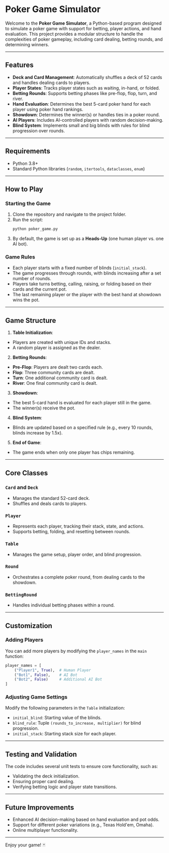 # Poker Game Simulator

Welcome to the **Poker Game Simulator**, a Python-based program designed to simulate a poker game with support for betting, player actions, and hand evaluation. This project provides a modular structure to handle the complexities of poker gameplay, including card dealing, betting rounds, and determining winners.

---

## Features
- **Deck and Card Management**: Automatically shuffles a deck of 52 cards and handles dealing cards to players.
- **Player States**: Tracks player states such as waiting, in-hand, or folded.
- **Betting Rounds**: Supports betting phases like pre-flop, flop, turn, and river.
- **Hand Evaluation**: Determines the best 5-card poker hand for each player using poker hand rankings.
- **Showdown**: Determines the winner(s) or handles ties in a poker round.
- **AI Players**: Includes AI-controlled players with random decision-making.
- **Blind System**: Implements small and big blinds with rules for blind progression over rounds.

---

## Requirements
- Python 3.8+
- Standard Python libraries (`random`, `itertools`, `dataclasses`, `enum`)

---

## How to Play

### Starting the Game
1. Clone the repository and navigate to the project folder.
2. Run the script:
   ```bash
   python poker_game.py
    ```
3. By default, the game is set up as a **Heads-Up** (one human player vs. one AI bot).

### Game Rules
- Each player starts with a fixed number of blinds (`initial_stack`).
- The game progresses through rounds, with blinds increasing after a set number of rounds.
- Players take turns betting, calling, raising, or folding based on their cards and the current pot.
- The last remaining player or the player with the best hand at showdown wins the pot.

---

## Game Structure
1. **Table Initialization**:
- Players are created with unique IDs and stacks.
- A random player is assigned as the dealer.

2. **Betting Rounds**:
- **Pre-Flop**: Players are dealt two cards each.
- **Flop**: Three community cards are dealt.
- **Turn**: One additional community card is dealt.
- **River**: One final community card is dealt.

3. **Showdown**:
- The best 5-card hand is evaluated for each player still in the game.
- The winner(s) receive the pot.

4. **Blind System**:
- Blinds are updated based on a specified rule (e.g., every 10 rounds, blinds increase by 1.5x).

5. **End of Game**:
- The game ends when only one player has chips remaining.

---

## Core Classes

### `Card` and `Deck`
- Manages the standard 52-card deck.
- Shuffles and deals cards to players.

### `Player`
- Represents each player, tracking their stack, state, and actions.
- Supports betting, folding, and resetting between rounds.

### `Table`
- Manages the game setup, player order, and blind progression.

### `Round`
- Orchestrates a complete poker round, from dealing cards to the showdown.

### `BettingRound`
- Handles individual betting phases within a round.

---

## Customization

### Adding Players
You can add more players by modifying the `player_names` in the `main` function:
```python
player_names = [
    ("Player1", True),  # Human Player
    ("Bot1", False),    # AI Bot
    ("Bot2", False)     # Additional AI Bot
] 
```
### Adjusting Game Settings
Modify the following parameters in the `Table` initialization:
- `initial_blind`: Starting value of the blinds.
- `blind_rule`: Tuple `(rounds_to_increase, multiplier)` for blind progression.
- `initial_stack`: Starting stack size for each player.

---

## Testing and Validation
The code includes several unit tests to ensure core functionality, such as:
- Validating the deck initialization.
- Ensuring proper card dealing.
- Verifying betting logic and player state transitions.

---

## Future Improvements
- Enhanced AI decision-making based on hand evaluation and pot odds.
- Support for different poker variations (e.g., Texas Hold'em, Omaha).
- Online multiplayer functionality.

---

Enjoy your game! 🃏
